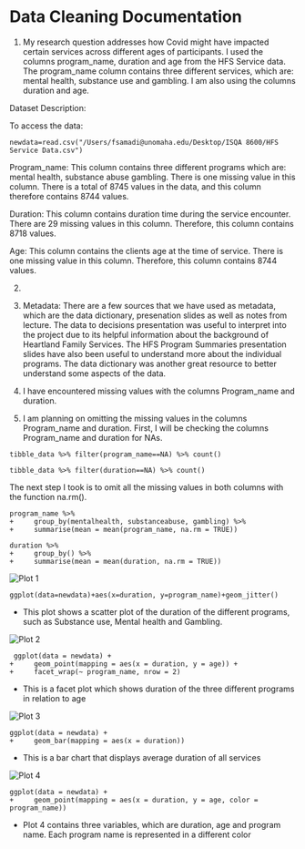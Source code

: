 # Data Cleaning Documentation

1. My research question addresses how Covid might have impacted certain services across different ages of participants. I used the columns program_name, duration and age from the HFS Service data. The program_name column contains three different services, which are: mental health, substance use and gambling. I am also using the columns duration and age. 

Dataset Description:

To access the data:

```
newdata=read.csv("/Users/fsamadi@unomaha.edu/Desktop/ISQA 8600/HFS Service Data.csv")
```

Program_name: This column contains three different programs which are: mental health, substance abuse gambling. There is one missing value in this column. There is a total of 8745 values in the data, and this column therefore contains 8744 values. 

Duration: This column contains duration time during the service encounter. There are 29 missing values in this column. Therefore, this column contains 8718 values. 

Age: This column contains the clients age at the time of service. There is one missing value in this column. Therefore, this column contains 8744 values. 

2.

3. Metadata: There are a few sources that we have used as metadata, which are the data dictionary, presenation slides as well as notes from lecture. The data to decisions presentation was useful to interpret into the project due to its helpful information about the background of Heartland Family Services. The HFS Program Summaries presentation slides have also been useful to understand more about the individual programs. The data dictionary was another great resource to better understand some aspects of the data. 

4. I have encountered missing values with the columns Program_name and duration. 

5. I am planning on omitting the missing values in the columns Program_name and duration. First, I will be checking the columns Program_name and duration for NAs. 

```
tibble_data %>% filter(program_name==NA) %>% count()
```
```
tibble_data %>% filter(duration==NA) %>% count()
```
The next step I took is to omit all the missing values in both columns with the function na.rm().


```
program_name %>% 
+     group_by(mentalhealth, substanceabuse, gambling) %>% 
+     summarise(mean = mean(program_name, na.rm = TRUE))
```

```
duration %>% 
+     group_by() %>% 
+     summarise(mean = mean(duration, na.rm = TRUE))

```

























![Plot 1](Rplot01.png)

```
ggplot(data=newdata)+aes(x=duration, y=program_name)+geom_jitter()
```

- This plot shows a scatter plot of the duration of the different programs, such as Substance use, Mental health and Gambling. 


![Plot 2](Rplot02.png)

```
 ggplot(data = newdata) + 
+     geom_point(mapping = aes(x = duration, y = age)) + 
+     facet_wrap(~ program_name, nrow = 2)
```

- This is a facet plot which shows duration of the three different programs in relation to age


![Plot 3](Rplot03.png)

```
ggplot(data = newdata) + 
+     geom_bar(mapping = aes(x = duration))
```

- This is a bar chart that displays average duration of all services


![Plot 4](Rplot04.png)

```
ggplot(data = newdata) + 
+     geom_point(mapping = aes(x = duration, y = age, color = program_name))
```

- Plot 4 contains three variables, which are duration, age and program name. Each program name is represented in a different color 
